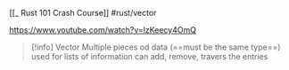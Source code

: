 [[_ Rust 101 Crash Course]]
#rust/vector 

https://www.youtube.com/watch?v=lzKeecy4OmQ

>[!info] Vector
>Multiple pieces od data (==must be the same type==)
>used for lists of information
>can add, remove, travers the entries



>










